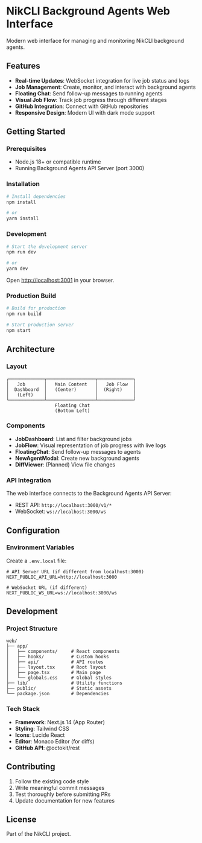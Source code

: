 # NikCLI Background Agents Web Interface

Modern web interface for managing and monitoring NikCLI background agents.

## Features

- **Real-time Updates**: WebSocket integration for live job status and logs
- **Job Management**: Create, monitor, and interact with background agents
- **Floating Chat**: Send follow-up messages to running agents
- **Visual Job Flow**: Track job progress through different stages
- **GitHub Integration**: Connect with GitHub repositories
- **Responsive Design**: Modern UI with dark mode support

## Getting Started

### Prerequisites

- Node.js 18+ or compatible runtime
- Running Background Agents API Server (port 3000)

### Installation

```bash
# Install dependencies
npm install

# or
yarn install
```

### Development

```bash
# Start the development server
npm run dev

# or
yarn dev
```

Open [http://localhost:3001](http://localhost:3001) in your browser.

### Production Build

```bash
# Build for production
npm run build

# Start production server
npm start
```

## Architecture

### Layout

```
┌─────────────┬──────────────────┬─────────────┐
│   Job       │   Main Content   │   Job Flow  │
│  Dashboard  │   (Center)       │  (Right)    │
│   (Left)    │                  │             │
└─────────────┴──────────────────┴─────────────┘
                  Floating Chat
                  (Bottom Left)
```

### Components

- **JobDashboard**: List and filter background jobs
- **JobFlow**: Visual representation of job progress with live logs
- **FloatingChat**: Send follow-up messages to agents
- **NewAgentModal**: Create new background agents
- **DiffViewer**: (Planned) View file changes

### API Integration

The web interface connects to the Background Agents API Server:

- REST API: `http://localhost:3000/v1/*`
- WebSocket: `ws://localhost:3000/ws`

## Configuration

### Environment Variables

Create a `.env.local` file:

```env
# API Server URL (if different from localhost:3000)
NEXT_PUBLIC_API_URL=http://localhost:3000

# WebSocket URL (if different)
NEXT_PUBLIC_WS_URL=ws://localhost:3000/ws
```

## Development

### Project Structure

```
web/
├── app/
│   ├── components/     # React components
│   ├── hooks/          # Custom hooks
│   ├── api/            # API routes
│   ├── layout.tsx      # Root layout
│   ├── page.tsx        # Main page
│   └── globals.css     # Global styles
├── lib/                # Utility functions
├── public/             # Static assets
└── package.json        # Dependencies
```

### Tech Stack

- **Framework**: Next.js 14 (App Router)
- **Styling**: Tailwind CSS
- **Icons**: Lucide React
- **Editor**: Monaco Editor (for diffs)
- **GitHub API**: @octokit/rest

## Contributing

1. Follow the existing code style
2. Write meaningful commit messages
3. Test thoroughly before submitting PRs
4. Update documentation for new features

## License

Part of the NikCLI project.
